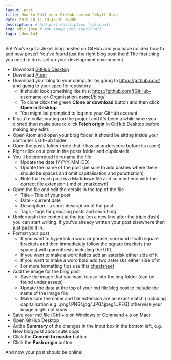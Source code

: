 ```yaml
---
layout: post
title: How to Edit your GitHub-hosted Jekyll Blog
date: 2018-10-11 19:45:20 +0200
description: # Add post description (optional)
img: edit.jpeg # Add image post (optional)
tags: [How-to]
---
```


So! You've got a Jekyll blog hosted on GitHub and you have no idea how to add new posts? You've found just the right blog post then! The first thing you need to do is set up your development environment.
* Download [GitHub Desktop](https://desktop.github.com/)
* Download [Atom](https://atom.io/)
* Download your blog to your computer by going to https://github.com/ and going to your specific repository
  * It should look something like this: https://github.com/[GitHub-username-or-Organisation-name]/blog/
  * To clone click the green **Clone or download** button and then click **Open in Desktop**
  * You might be prompted to log into your GitHub account
* If you're collaborating on the project and it's been a while since you cloned then make sure to click **Fetch origin** in GitHub Desktop before making any edits
* Open Atom and open your blog folder, it should be sitting inside your computer's GitHub folder
* Open the posts folder (note that it has an underscore before its name)
* Right click on a post in the posts folder and duplicate it
* You'll be prompted to rename the file
  * Update the date (YYYY-MM-DD)
  * Update the name of the post (be sure to add dashes where there should be spaces and omit capitalisation and punctuation)
  * Note that each post is a Markdown file and so must end with the correct file extension (.md or .markdown)
* Open the file and edit the details in the top of the file
  * Title - Title of your post
  * Date - current date
  * Description - a short description of the post
  * Tags - tags for grouping posts and searching
* Underneath the content at the top (on a new line after the triple dash) you can start writing. If you've already written your post elsewhere then just paste it in.
* Format your post
  * If you want to hyperlink a word or phrase, surround it with square brackets and then immediately follow the square brackets (no spaces) with parenthesis including the URL
  * If you want to make a word italics add an asterisk either side of it
  * If you want to make a word bold add two asterisks either side of it
  * For more formatting tips use this [cheatsheet](https://github.com/adam-p/markdown-here/wiki/Markdown-Cheatsheet)
* Add the image for the blog post
  * Save the image that you want to use into the img folder (can be found under assets)
  * Update the data at the top of your md file blog post to include the name of the image file
  * Make sure the name and file extension are an exact match (including capitalisation e.g. .png/.PNG/.jpg/.JPG/.jpeg/.JPEG) otherwise your image might not show
* Save your md file (Ctrl + s on Windows or Command + s on Mac)
* Open GitHub Desktop
* Add a **Summary** of the changes in the input box in the bottom left, e.g. New blog post about cute dogs
* Click the **Commit to master** button
* Click the **Push origin** button

And now your post should be online!
